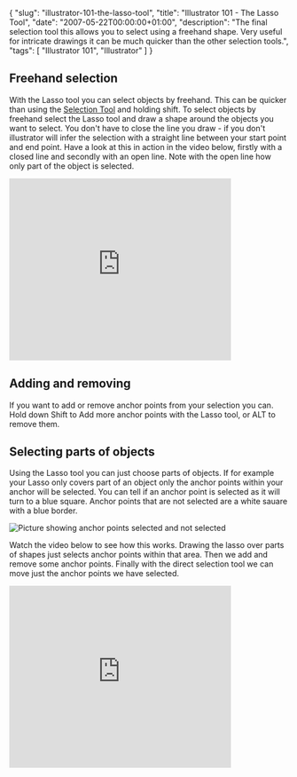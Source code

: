 {
  "slug": "illustrator-101-the-lasso-tool",
  "title": "Illustrator 101 - The Lasso Tool",
  "date": "2007-05-22T00:00:00+01:00",
  "description": "The final selection tool this allows you to select using a freehand shape. Very useful for intricate drawings it can be much quicker than the other selection tools.",
  "tags": [
    "Illustrator 101",
    "Illustrator"
  ]
}

## Freehand selection

With the Lasso tool you can select objects by freehand. This can be quicker than using the [Selection Tool][1] and holding shift. To select objects by freehand select the Lasso tool and draw a shape around the objects you want to select. You don't have to close the line you draw - if you don't illustrator will infer the selection with a straight line between your start point and end point. Have a look at this in action in the video below, firstly with a closed line and secondly with an open line. Note with the open line how only part of the object is selected.

<iframe src="http://player.vimeo.com/video/33020763?title=0&amp;byline=0&amp;portrait=0" width="400" height="328" frameborder="0" webkitAllowFullScreen mozallowfullscreen allowFullScreen></iframe>

## Adding and removing

If you want to add or remove anchor points from your selection you can. Hold down Shift to Add more anchor points with the Lasso tool, or ALT to remove them.

## Selecting parts of objects

Using the Lasso tool you can just choose parts of objects. If for example your Lasso only covers part of an object only the anchor points within your anchor will be selected. You can tell if an anchor point is selected as it will turn to a blue square. Anchor points that are not selected are a white sauare with a blue border.

![Picture showing anchor points selected and not selected][2] 

Watch the video below to see how this works. Drawing the lasso over parts of shapes just selects anchor points within that area. Then we add and remove some anchor points. Finally with the direct selection tool we can move just the anchor points we have selected.

<iframe src="http://player.vimeo.com/video/33020788?title=0&amp;byline=0&amp;portrait=0" width="400" height="328" frameborder="0" webkitAllowFullScreen mozallowfullscreen allowFullScreen></iframe>

 [1]: http://www.shapeshed.com/journal/illustrator_101_selection_tools/
 [2]: http://shapeshed.com/images/articles/selected.png 
